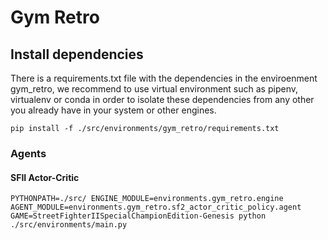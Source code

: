 Gym Retro
===

## Install dependencies

There is a requirements.txt file with the dependencies in the enviroenment gym_retro, we recommend to use virtual environment such as pipenv, virtualenv or conda in order to isolate these dependencies from any other you already have in your system or other engines.

```
pip install -f ./src/environments/gym_retro/requirements.txt
```

### Agents

#### SFII Actor-Critic

```
PYTHONPATH=./src/ ENGINE_MODULE=environments.gym_retro.engine AGENT_MODULE=environments.gym_retro.sf2_actor_critic_policy.agent GAME=StreetFighterIISpecialChampionEdition-Genesis python ./src/environments/main.py
```
